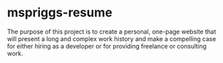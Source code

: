 # mspriggs-resume
The purpose of this project is to create a personal, one-page
website that will present a long and complex work history and make
a compelling case for either hiring as a developer or for
providing freelance or consulting work.
